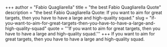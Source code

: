 +++
author = "Fabio Quagliarella"
title = "the best Fabio Quagliarella Quote"
description = "the best Fabio Quagliarella Quote: If you want to aim for great targets, then you have to have a large and high-quality squad."
slug = "if-you-want-to-aim-for-great-targets-then-you-have-to-have-a-large-and-high-quality-squad"
quote = '''If you want to aim for great targets, then you have to have a large and high-quality squad.'''
+++
If you want to aim for great targets, then you have to have a large and high-quality squad.
